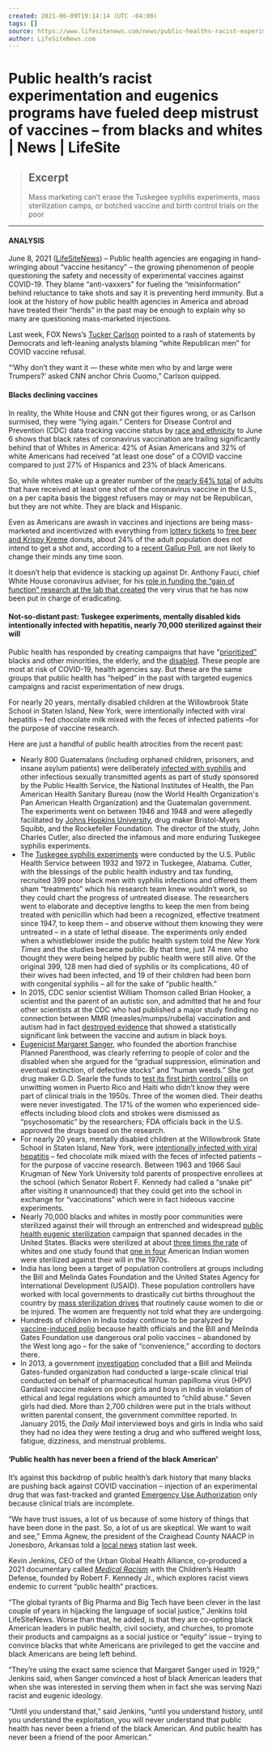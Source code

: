 ```yaml
---
created: 2021-06-09T19:14:14 (UTC -04:00)
tags: []
source: https://www.lifesitenews.com/news/public-healths-racist-experimentation-and-eugenics-programs-have-fueled-deep-mistrust-of-vaccines-from-blacks-and-whites?utm_source=must_reads
author: LifeSiteNews.com
---
```


# Public health’s racist experimentation and eugenics programs have fueled deep mistrust of vaccines – from blacks and whites | News | LifeSite

> ## Excerpt
> Mass marketing can’t erase the Tuskegee syphilis experiments, mass sterilization camps, or botched vaccine and birth control trials on the poor

---
#### **ANALYSIS**

June 8, 2021 ([LifeSiteNews](https://www.lifesitenews.com/)) – Public health agencies are engaging in hand-wringing about “vaccine hesitancy” – the growing phenomenon of people questioning the safety and necessity of experimental vaccines against COVID-19. They blame “anti-vaxxers” for fueling the “misinformation” behind reluctance to take shots and say it is preventing herd immunity. But a look at the history of how public health agencies in America and abroad have treated their “herds” in the past may be enough to explain why so many are questioning mass-marketed injections.

Last week, FOX News’s [Tucker Carlson](https://www.lifesitenews.com/news/medical-jim-crow-has-come-to-america-tucker-slams-rise-of-vaccine-based-segregation) pointed to a rash of statements by Democrats and left-leaning analysts blaming “white Republican men” for COVID vaccine refusal.

“‘Why don’t they want it — these white men who by and large were Trumpers?’ asked CNN anchor Chris Cuomo,” Carlson quipped.

#### **Blacks declining vaccines**

In reality, the White House and CNN got their figures wrong, or as Carlson surmised, they were “lying again.” Centers for Disease Control and Prevention (CDC) data tracking vaccine status by [race and ethnicity](https://covid.cdc.gov/covid-data-tracker/#vaccination-demographics-trends) to June 6 shows that black rates of coronavirus vaccination are trailing significantly behind that of Whites in America: 42% of Asian Americans and 32% of white Americans had received “at least one dose” of a COVID vaccine compared to just 27% of Hispanics and 23% of black Americans.

So, while whites make up a greater number of the [nearly 64% total](https://covid.cdc.gov/covid-data-tracker/#vaccinations) of adults that have received at least one shot of the coronavirus vaccine in the U.S., on a per capita basis the biggest refusers may or may not be Republican, but they are not white. They are black and Hispanic.

Even as Americans are awash in vaccines and injections are being mass-marketed and incentivized with everything from [lottery tickets](https://www.forbes.com/sites/alisondurkee/2021/05/26/ohio-1-million-lottery-boosted-vaccinations-by-45-gov-says-as-more-states-follow-suit/?sh=791610a64bbc) to [free beer and Krispy Kreme](https://www.cnbc.com/2021/03/31/free-with-covid-vaccine-krispy-kreme-marijuana-beer-and-more.html) donuts, about 24% of the adult population does not intend to get a shot and, according to a [recent Gallup Poll](https://news.gallup.com/poll/350720/covid-vaccine-reluctant-likely-stay.aspx?utm_source=alert&utm_medium=email&utm_content=morelink&utm_campaign=syndication), are not likely to change their minds any time soon.

It doesn’t help that evidence is stacking up against Dr. Anthony Fauci, chief White House coronavirus adviser, for his [role in funding the “gain of function” research at the lab that created](https://www.lifesitenews.com/news/fauci-knew-about-possible-covid-lab-leak-evidence-gain-of-function-concerns-emails-reveal) the very virus that he has now been put in charge of eradicating.

#### Not-so-distant past: Tuskegee experiments, mentally disabled kids intentionally infected with hepatitis, nearly 70,000 sterilized against their will

Public health has responded by creating campaigns that have “[prioritized”](https://www.statnews.com/2020/11/09/health-experts-want-to-prioritize-people-of-color-for-covid19-vaccine-but-how-should-it-be-done/) blacks and other minorities, the elderly, and the [disabled](https://www.lifesitenews.com/news/horrific-video-shows-police-force-vaccinating-disabled-and-special-needs-people). These people are most at risk of COVID-19, health agencies say. But these are the same groups that public health has “helped” in the past with targeted eugenics campaigns and racist experimentation of new drugs.

For nearly 20 years, mentally disabled children at the Willowbrook State School in Staten Island, New York, were intentionally infected with viral hepatitis – fed chocolate milk mixed with the feces of infected patients –for the purpose of vaccine research.

Here are just a handful of public health atrocities from the recent past:

-   Nearly 800 Guatemalans (including orphaned children, prisoners, and insane asylum patients) were deliberately [infected with syphilis](https://www.theguardian.com/world/2010/oct/01/us-apology-guatemala-syphilis-tests) and other infectious sexually transmitted agents as part of study sponsored by the Public Health Service, the National Institutes of Health, the Pan American Health Sanitary Bureau (now the World Health Organization's Pan American Health Organization) and the Guatemalan government. The experiments went on between 1946 and 1948 and were allegedly facilitated by [Johns Hopkins University](https://baltimore.cbslocal.com/2015/04/01/johns-hopkins-university-faces-1-billion-lawsuit/), drug maker Bristol-Myers Squibb, and the Rockefeller Foundation. The director of the study, John Charles Cutler, also directed the infamous and more enduring Tuskegee syphilis experiments.
-   The [Tuskegee syphilis experiments](https://www.mcgill.ca/oss/article/history/40-years-human-experimentation-america-tuskegee-study) were conducted by the U.S. Public Health Service between 1932 and 1972 in Tuskegee, Alabama. Cutler, with the blessings of the public health industry and tax funding, recruited 399 poor black men with syphilis infections and offered them sham “treatments” which his research team knew wouldn’t work, so they could chart the progress of untreated disease. The researchers went to elaborate and deceptive lengths to keep the men from being treated with penicillin which had been a recognized, effective treatment since 1947, to keep them – and observe without them knowing they were untreated – in a state of lethal disease. The experiments only ended when a whistleblower inside the public health system told the _New York Times_ and the studies became public. By that time, just 74 men who thought they were being helped by public health were still alive. Of the original 399, 128 men had died of syphilis or its complications, 40 of their wives had been infected, and 19 of their children had been born with congenital syphilis – all for the sake of “public health.”
-   In 2015, CDC senior scientist William Thomson called Brian Hooker, a scientist and the parent of an autistic son, and admitted that he and four other scientists at the CDC who had published a major study finding no connection between MMR (measles/mumps/rubella) vaccination and autism had in fact [destroyed evidence](https://sharylattkisson.com/2021/01/cdc-scientist-we-scheduled-meeting-to-destroy-vaccine-autism-study-documents/) that showed a statistically significant link between the vaccine and autism in black boys.
-   [Eugenicist Margaret Sanger](https://tfpstudentaction.org/blog/margaret-sanger-quotes), who founded the abortion franchise Planned Parenthood, was clearly referring to people of color and the disabled when she argued for the “gradual suppression, elimination and eventual extinction, of defective stocks” and “human weeds.” She got drug maker G.D. Searle the funds to [test its first birth control pills](https://www.pbs.org/wgbh/americanexperience/features/pill-puerto-rico-pill-trials/) on unwitting women in Puerto Rico and Haiti who didn’t know they were part of clinical trials in the 1950s. Three of the women died. Their deaths were never investigated. The 17% of the women who experienced side-effects including blood clots and strokes were dismissed as “psychosomatic” by the researchers; FDA officials back in the U.S. approved the drugs based on the research.
-   For nearly 20 years, mentally disabled children at the Willowbrook State School in Staten Island, New York, were [intentionally infected with viral hepatitis](https://www.forbes.com/sites/leahrosenbaum/2020/06/12/willowbrook-scandal-hepatitis-experiments-hideous-truths-of-testing-vaccines-on-humans/?sh=6699051c279c) – fed chocolate milk mixed with the feces of infected patients –for the purpose of vaccine research. Between 1963 and 1966 Saul Krugman of New York University told parents of prospective enrollees at the school (which Senator Robert F. Kennedy had called a “snake pit” after visiting it unannounced) that they could get into the school in exchange for “vaccinations” which were in fact hideous vaccine experiments.
-   Nearly 70,000 blacks and whites in mostly poor communities were sterilized against their will through an entrenched and widespread [public health eugenic sterilization](https://www.npr.org/sections/health-shots/2016/03/07/469478098/the-supreme-court-ruling-that-led-to-70-000-forced-sterilizations) campaign that spanned decades in the United States. Blacks were sterilized at about [three times the rate](https://ihpi.umich.edu/news/forced-sterilization-policies-us-targeted-minorities-and-those-disabilities-and-lasted-21st) of whites and one study found that [one in four](https://www.nlm.nih.gov/nativevoices/timeline/543.html) American Indian women were sterilized against their will in the 1970s.
-   India has long been a target of population controllers at groups including the Bill and Melinda Gates Foundation and the United States Agency for International Development (USAID). These population controllers have worked with local governments to drastically cut births throughout the country by [mass sterilization drives](https://www.pop.org/usaid-funding-of-sterilization-camps-in-india-part-1/) that routinely cause women to die or be injured. The women are frequently not told what they are undergoing.
-   Hundreds of children in India today continue to be paralyzed by [vaccine-induced polio](https://www.newindianexpress.com/nation/2019/oct/23/oral-polio-vaccine-causing-paralysis-in-kids-study-2051670.html) because health officials and the Bill and Melinda Gates Foundation use dangerous oral polio vaccines – abandoned by the West long ago – for the sake of “convenience,” according to doctors there.
-   In 2013, a government [investigation](https://www.globaljustice.org.uk/sites/default/files/gated_development_final_version.pdf) concluded that a Bill and Melinda Gates-funded organization had conducted a large-scale clinical trial conducted on behalf of pharmaceutical human papilloma virus (HPV) Gardasil vaccine makers on poor girls and boys in India in violation of ethical and legal regulations which amounted to “child abuse.” Seven girls had died. More than 2,700 children were put in the trials without written parental consent, the government committee reported. In January 2015, the _Daily Mail_ interviewed boys and girls in India who said they had no idea they were testing a drug and who suffered weight loss, fatigue, dizziness, and menstrual problems.

#### **‘Public health has never been a friend of the black American’**

It’s against this backdrop of public health’s dark history that many blacks are pushing back against COVID vaccination – injection of an experimental drug that was fast-tracked and granted [Emergency Use Authorization](https://www.fda.gov/media/144412/download) only because clinical trials are incomplete.

“We have trust issues, a lot of us because of some history of things that have been done in the past. So, a lot of us are skeptical. We want to wait and see,” Emma Agnew, the president of the Craighead County NAACP in Jonesboro, Arkansas told a [local news](https://www.kait8.com/2021/06/03/vaccine-hesitancy-persists-in-african-american-community/) station last week.

Kevin Jenkins, CEO of the Urban Global Health Alliance, co-produced a 2021 documentary called [_Medical Racism_](https://medicalracism.childrenshealthdefense.org/) with the Children’s Health Defense, founded by Robert F. Kennedy Jr., which explores racist views endemic to current “public health” practices.

“The global tyrants of Big Pharma and Big Tech have been clever in the last couple of years in hijacking the language of social justice,” Jenkins told LifeSiteNews. Worse than that, he added, is that they are co-opting black American leaders in public health, civil society, and churches, to promote their products and campaigns as a social justice or “equity” issue – trying to convince blacks that white Americans are privileged to get the vaccine and black Americans are being left behind.

“They’re using the exact same science that Margaret Sanger used in 1929,” Jenkins said, when Sanger convinced a host of black American leaders that when she was interested in serving them when in fact she was serving Nazi racist and eugenic ideology.

“Until you understand that,” said Jenkins, “until you understand history, until you understand the exploitation, you will never understand that public health has never been a friend of the black American. And public health has never been a friend of the poor American.”
